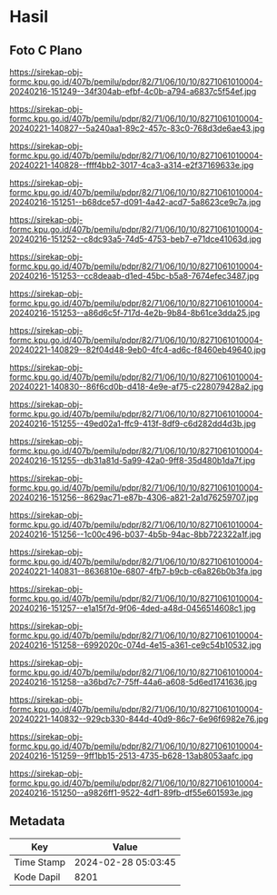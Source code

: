 # Hasil

## Foto C Plano

https://sirekap-obj-formc.kpu.go.id/407b/pemilu/pdpr/82/71/06/10/10/8271061010004-20240216-151249--34f304ab-efbf-4c0b-a794-a6837c5f54ef.jpg

https://sirekap-obj-formc.kpu.go.id/407b/pemilu/pdpr/82/71/06/10/10/8271061010004-20240221-140827--5a240aa1-89c2-457c-83c0-768d3de6ae43.jpg

https://sirekap-obj-formc.kpu.go.id/407b/pemilu/pdpr/82/71/06/10/10/8271061010004-20240221-140828--ffff4bb2-3017-4ca3-a314-e2f37169633e.jpg

https://sirekap-obj-formc.kpu.go.id/407b/pemilu/pdpr/82/71/06/10/10/8271061010004-20240216-151251--b68dce57-d091-4a42-acd7-5a8623ce9c7a.jpg

https://sirekap-obj-formc.kpu.go.id/407b/pemilu/pdpr/82/71/06/10/10/8271061010004-20240216-151252--c8dc93a5-74d5-4753-beb7-e71dce41063d.jpg

https://sirekap-obj-formc.kpu.go.id/407b/pemilu/pdpr/82/71/06/10/10/8271061010004-20240216-151253--cc8deaab-d1ed-45bc-b5a8-7674efec3487.jpg

https://sirekap-obj-formc.kpu.go.id/407b/pemilu/pdpr/82/71/06/10/10/8271061010004-20240216-151253--a86d6c5f-717d-4e2b-9b84-8b61ce3dda25.jpg

https://sirekap-obj-formc.kpu.go.id/407b/pemilu/pdpr/82/71/06/10/10/8271061010004-20240221-140829--82f04d48-9eb0-4fc4-ad6c-f8460eb49640.jpg

https://sirekap-obj-formc.kpu.go.id/407b/pemilu/pdpr/82/71/06/10/10/8271061010004-20240221-140830--86f6cd0b-d418-4e9e-af75-c228079428a2.jpg

https://sirekap-obj-formc.kpu.go.id/407b/pemilu/pdpr/82/71/06/10/10/8271061010004-20240216-151255--49ed02a1-ffc9-413f-8df9-c6d282dd4d3b.jpg

https://sirekap-obj-formc.kpu.go.id/407b/pemilu/pdpr/82/71/06/10/10/8271061010004-20240216-151255--db31a81d-5a99-42a0-9ff8-35d480b1da7f.jpg

https://sirekap-obj-formc.kpu.go.id/407b/pemilu/pdpr/82/71/06/10/10/8271061010004-20240216-151256--8629ac71-e87b-4306-a821-2a1d76259707.jpg

https://sirekap-obj-formc.kpu.go.id/407b/pemilu/pdpr/82/71/06/10/10/8271061010004-20240216-151256--1c00c496-b037-4b5b-94ac-8bb722322a1f.jpg

https://sirekap-obj-formc.kpu.go.id/407b/pemilu/pdpr/82/71/06/10/10/8271061010004-20240221-140831--8636810e-6807-4fb7-b9cb-c6a826b0b3fa.jpg

https://sirekap-obj-formc.kpu.go.id/407b/pemilu/pdpr/82/71/06/10/10/8271061010004-20240216-151257--e1a15f7d-9f06-4ded-a48d-0456514608c1.jpg

https://sirekap-obj-formc.kpu.go.id/407b/pemilu/pdpr/82/71/06/10/10/8271061010004-20240216-151258--6992020c-074d-4e15-a361-ce9c54b10532.jpg

https://sirekap-obj-formc.kpu.go.id/407b/pemilu/pdpr/82/71/06/10/10/8271061010004-20240216-151258--a36bd7c7-75ff-44a6-a608-5d6ed1741636.jpg

https://sirekap-obj-formc.kpu.go.id/407b/pemilu/pdpr/82/71/06/10/10/8271061010004-20240221-140832--929cb330-844d-40d9-86c7-6e96f6982e76.jpg

https://sirekap-obj-formc.kpu.go.id/407b/pemilu/pdpr/82/71/06/10/10/8271061010004-20240216-151259--9ff1bb15-2513-4735-b628-13ab8053aafc.jpg

https://sirekap-obj-formc.kpu.go.id/407b/pemilu/pdpr/82/71/06/10/10/8271061010004-20240216-151250--a9826ff1-9522-4df1-89fb-df55e601593e.jpg


## Metadata

| Key        | Value               |
| ---------- | ------------------- |
| Time Stamp | 2024-02-28 05:03:45 |
| Kode Dapil | 8201                |



